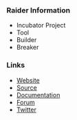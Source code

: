 ### Raider Information

* <i class="fas fa-egg" style="color:#53AAE5;"></i> Incubator Project
* <i class="fas fa-tools" style="color:#233e81;"></i> Tool
* <i class="fas fa-toolbox" style="color:#233e81;"></i> Builder
* <i class="fas fa-hammer" style="color:#233e81;"></i> Breaker

### Links

* [Website](https://raiderauth.com/)
* [Source](https://github.com/OWASP/raider/)
* [Documentation](https://docs.raiderauth.com/en/latest/)
* [Forum](https://community.raiderauth.com/)
* [Twitter](https://twitter.com/raiderauth)
